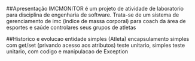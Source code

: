 ##Apresentação
IMCMONITOR é um projeto de atividade de laboratorio para disciplina de engenharia de software. Trata-se de um sistema de gerenciamento de imc (indice de massa corporal) para coach da área de esportes e saúde controlares seus grupos de atletas

##Historico e evolucao
entidade simples (Atleta)
encapsulamento simples com get/set (privando acesso aos atributos)
teste unitario, simples
teste unitario, com codigo e manipulacao de Exception